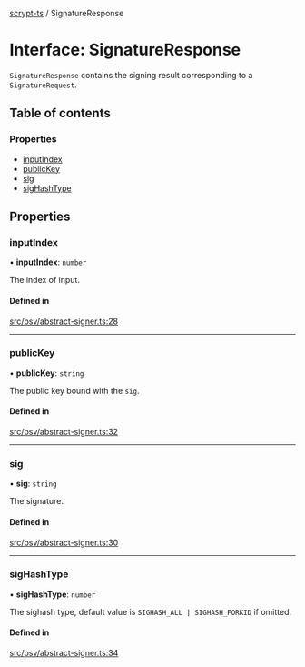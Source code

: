 [scrypt-ts](../README.md) / SignatureResponse

# Interface: SignatureResponse

`SignatureResponse` contains the signing result corresponding to a `SignatureRequest`.

## Table of contents

### Properties

- [inputIndex](SignatureResponse.md#inputindex)
- [publicKey](SignatureResponse.md#publickey)
- [sig](SignatureResponse.md#sig)
- [sigHashType](SignatureResponse.md#sighashtype)

## Properties

### inputIndex

• **inputIndex**: `number`

The index of input.

#### Defined in

[src/bsv/abstract-signer.ts:28](https://github.com/sCrypt-Inc/scrypt-ts/blob/d43e8cc/src/bsv/abstract-signer.ts#L28)

___

### publicKey

• **publicKey**: `string`

The public key bound with the `sig`.

#### Defined in

[src/bsv/abstract-signer.ts:32](https://github.com/sCrypt-Inc/scrypt-ts/blob/d43e8cc/src/bsv/abstract-signer.ts#L32)

___

### sig

• **sig**: `string`

The signature.

#### Defined in

[src/bsv/abstract-signer.ts:30](https://github.com/sCrypt-Inc/scrypt-ts/blob/d43e8cc/src/bsv/abstract-signer.ts#L30)

___

### sigHashType

• **sigHashType**: `number`

The sighash type, default value is `SIGHASH_ALL | SIGHASH_FORKID` if omitted.

#### Defined in

[src/bsv/abstract-signer.ts:34](https://github.com/sCrypt-Inc/scrypt-ts/blob/d43e8cc/src/bsv/abstract-signer.ts#L34)
